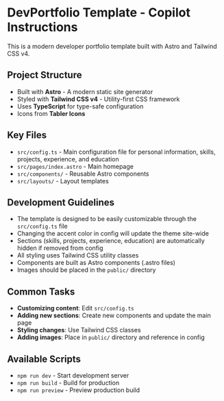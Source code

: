 <!-- Use this file to provide workspace-specific custom instructions to Copilot. For more details, visit https://code.visualstudio.com/docs/copilot/copilot-customization#_use-a-githubcopilotinstructionsmd-file -->

# DevPortfolio Template - Copilot Instructions

This is a modern developer portfolio template built with Astro and Tailwind CSS v4.

## Project Structure
- Built with **Astro** - A modern static site generator
- Styled with **Tailwind CSS v4** - Utility-first CSS framework
- Uses **TypeScript** for type-safe configuration
- Icons from **Tabler Icons**

## Key Files
- `src/config.ts` - Main configuration file for personal information, skills, projects, experience, and education
- `src/pages/index.astro` - Main homepage
- `src/components/` - Reusable Astro components
- `src/layouts/` - Layout templates

## Development Guidelines
- The template is designed to be easily customizable through the `src/config.ts` file
- Changing the accent color in config will update the theme site-wide
- Sections (skills, projects, experience, education) are automatically hidden if removed from config
- All styling uses Tailwind CSS utility classes
- Components are built as Astro components (.astro files)
- Images should be placed in the `public/` directory

## Common Tasks
- **Customizing content**: Edit `src/config.ts`
- **Adding new sections**: Create new components and update the main page
- **Styling changes**: Use Tailwind CSS classes
- **Adding images**: Place in `public/` directory and reference in config

## Available Scripts
- `npm run dev` - Start development server
- `npm run build` - Build for production
- `npm run preview` - Preview production build
